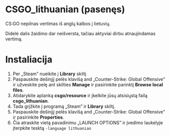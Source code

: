 # CSGO_lithuanian (pasenęs)
CS:GO nepilnas vertimas iš anglų kalbos į lietuvių.

Didelė dalis žaidimo dar neišversta, tačiau aktyviai dirbu atnaujindamas vertimą.
# Instaliacija
1. Per „Steam” nueikite į **Library** skiltį
2. Paspauskite dešinįjį pelės klavišą and „Counter-Strike: Global Offensive” ir užveskite pelę ant skilties **Manage** ir pasirinkite parinktį **Browse local files**.
3. Atidarykite aplanką **csgo/resource** ir įkelkite jūsų atsisiųstą failą **csgo_lithuanian**.
4. Tada grįžkite į programą „Steam” ir **Library** skiltį.
5. Paspauskite dešinįjį pelės klavišą and „Counter-Strike: Global Offensive” ir pasirinkite **Properties**.
6. Čia atraskite vietą pavadinimu „LAUNCH OPTIONS” ir įvedimo laukelyje įterpkite tesktą ```-language lithuanian```
